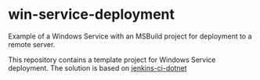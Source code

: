 # win-service-deployment
Example of a Windows Service with an MSBuild project for deployment to a remote server.

This repository contains a template project for Windows Service deployment.
The solution is based on [jenkins-ci-dotnet](https://github.com/devops4solutions/jenkins-ci-dotnet)
